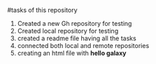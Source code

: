 #tasks of this repository

1. Created a new Gh repository for testing
1. Created local repository for testing
1. created a readme file having all the tasks
1. connected both local and remote repositories
1. creating an html file with **hello galaxy**
